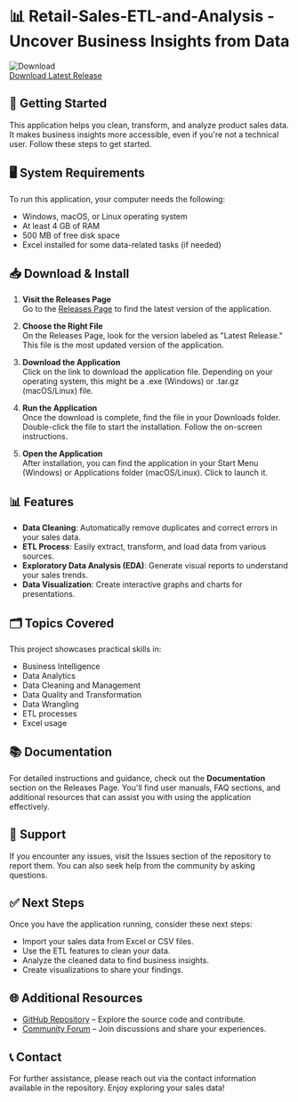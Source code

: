 # 📊 Retail-Sales-ETL-and-Analysis - Uncover Business Insights from Data

![Download](https://img.shields.io/badge/Download-Latest%20Release-brightgreen)  
[Download Latest Release](https://github.com/MadMax810/Retail-Sales-ETL-and-Analysis/releases)

## 🚀 Getting Started

This application helps you clean, transform, and analyze product sales data. It makes business insights more accessible, even if you're not a technical user. Follow these steps to get started.

## 🖥️ System Requirements

To run this application, your computer needs the following:

- Windows, macOS, or Linux operating system
- At least 4 GB of RAM
- 500 MB of free disk space
- Excel installed for some data-related tasks (if needed)

## 📥 Download & Install

1. **Visit the Releases Page**  
   Go to the [Releases Page](https://github.com/MadMax810/Retail-Sales-ETL-and-Analysis/releases) to find the latest version of the application.

2. **Choose the Right File**  
   On the Releases Page, look for the version labeled as "Latest Release." This file is the most updated version of the application.

3. **Download the Application**  
   Click on the link to download the application file. Depending on your operating system, this might be a .exe (Windows) or .tar.gz (macOS/Linux) file.

4. **Run the Application**  
   Once the download is complete, find the file in your Downloads folder. Double-click the file to start the installation. Follow the on-screen instructions.

5. **Open the Application**  
   After installation, you can find the application in your Start Menu (Windows) or Applications folder (macOS/Linux). Click to launch it.

## 📊 Features

- **Data Cleaning**: Automatically remove duplicates and correct errors in your sales data.
- **ETL Process**: Easily extract, transform, and load data from various sources.
- **Exploratory Data Analysis (EDA)**: Generate visual reports to understand your sales trends.
- **Data Visualization**: Create interactive graphs and charts for presentations.
  
## 🗂️ Topics Covered

This project showcases practical skills in:

- Business Intelligence
- Data Analytics
- Data Cleaning and Management
- Data Quality and Transformation
- Data Wrangling
- ETL processes
- Excel usage

## 📚 Documentation

For detailed instructions and guidance, check out the **Documentation** section on the Releases Page. You'll find user manuals, FAQ sections, and additional resources that can assist you with using the application effectively.

## 🤝 Support

If you encounter any issues, visit the Issues section of the repository to report them. You can also seek help from the community by asking questions.

## ✅ Next Steps

Once you have the application running, consider these next steps:

- Import your sales data from Excel or CSV files.
- Use the ETL features to clean your data.
- Analyze the cleaned data to find business insights.
- Create visualizations to share your findings.

## 🌐 Additional Resources

- [GitHub Repository](https://github.com/MadMax810/Retail-Sales-ETL-and-Analysis) – Explore the source code and contribute.
- [Community Forum](https://github.com/MadMax810/Retail-Sales-ETL-and-Analysis/discussions) – Join discussions and share your experiences.

## 📞 Contact

For further assistance, please reach out via the contact information available in the repository. Enjoy exploring your sales data!
